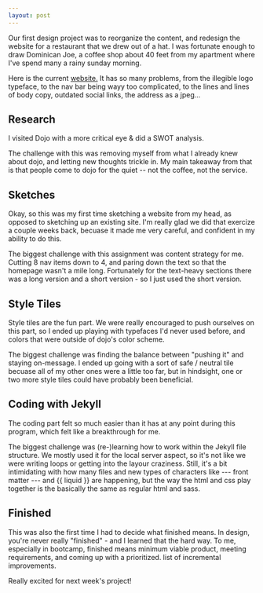 ```yaml
---
layout: post
---
```


Our first design project was to reorganize the content, and redesign the website for a restaurant that we drew out of a hat. I was fortunate enough to draw Dominican Joe, a coffee shop about 40 feet from my apartment where I've spend many a rainy sunday morning. 

Here is the current [website.](www.dominicanjoe.com) It has so many problems, from the illegible logo typeface, to the nav bar being wayy too complicated, to the lines and lines of body copy, outdated social links, the address as a jpeg... 

## Research

I visited Dojo with a more critical eye & did a SWOT analysis. 

The challenge with this was removing myself from what I already knew about dojo, and letting new thoughts trickle in. My main takeaway from that is that people come to dojo for the quiet -- not the coffee, not the service. 

## Sketches

Okay, so this was my first time sketching a website from my head, as opposed to sketching up an existing site. I'm really glad we did that exercize a couple weeks back, becuase it made me very careful, and confident in my ability to do this. 

The biggest challenge with this assignment was content strategy for me. Cutting 8 nav items down to 4, and paring down the text so that the homepage wasn't a mile long. Fortunately for the text-heavy sections there was a long version and a short version - so I just used the short version.

## Style Tiles

Style tiles are the fun part. We were really encouraged to push ourselves on this part, so I ended up playing with typefaces I'd never used before, and colors that were outside of dojo's color scheme. 

The biggest challenge was finding the balance between "pushing it" and staying on-message. I ended up going with a sort of safe / neutral tile becuase all of my other ones were a little too far, but in hindsight, one or two more style tiles could have probably been beneficial. 

## Coding with Jekyll

The coding part felt so much easier than it has at any point during this program, which felt like a breakthrough for me. 

The biggest challenge was (re-)learning how to work within the Jekyll file structure. We mostly used it for the local server aspect, so it's not like we were writing loops or getting into the layour craziness. Still, it's a bit intimidating with how many files and new types of characters like --- front matter --- and  {{ liquid }} are happening, but the way the html and css play together is the basically the same as regular html and sass. 

## Finished

This was also the first time I had to decide what finished means. In design, you're never really "finished" - and I learned that the hard way. To me, especially in bootcamp, finished means minimum viable product, meeting requirements, and coming up with a prioritized. list of incremental improvements. 

Really excited for next week's project!
